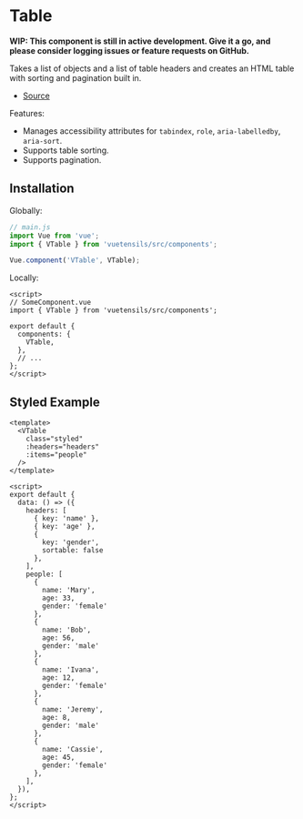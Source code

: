 # Table

**WIP: This component is still in active development. Give it a go, and please consider logging issues or feature requests on GitHub.**

Takes a list of objects and a list of table headers and creates an HTML table with sorting and pagination built in.

- [Source](https://github.com/Stegosource/vuetensils/blob/master/src/components/VTable/VTable.vue)

Features:

- Manages accessibility attributes for `tabindex`, `role`, `aria-labelledby`, `aria-sort`.
- Supports table sorting.
- Supports pagination.


## Installation

Globally:

```js
// main.js
import Vue from 'vue';
import { VTable } from 'vuetensils/src/components';

Vue.component('VTable', VTable);
```

Locally:

```vue
<script>
// SomeComponent.vue
import { VTable } from 'vuetensils/src/components';

export default {
  components: {
    VTable,
  },
  // ...
};
</script>
```

## Styled Example

```vue live
<template>
  <VTable
    class="styled"
    :headers="headers"
    :items="people"
  />
</template>

<script>
export default {
  data: () => ({
    headers: [
      { key: 'name' },
      { key: 'age' },
      {
        key: 'gender',
        sortable: false
      },
    ],
    people: [
      {
        name: 'Mary',
        age: 33,
        gender: 'female'
      },
      {
        name: 'Bob',
        age: 56,
        gender: 'male'
      },
      {
        name: 'Ivana',
        age: 12,
        gender: 'female'
      },
      {
        name: 'Jeremy',
        age: 8,
        gender: 'male'
      },
      {
        name: 'Cassie',
        age: 45,
        gender: 'female'
      },
    ],
  }),
};
</script>
```
